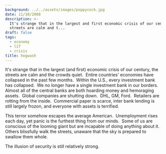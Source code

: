```yaml
---
background: ../../assets/images/poppycock.jpg
date: 11/10/2008
description: >-
  It's strange that in the largest and first economic crisis of our century the
  streets are calm and t...
draft: false
tags:
  - economy
  - lïf
  - crisis
title: hogwash
---
```

  
It's strange that in the largest (and first) economic crisis of our century, the streets are calm and the crowds quiet.  Entire countries' economies have collapsed in the past few months.  Within the U.S., every investment bank has collapsed.  We no longer have a single investment bank in our borders.  Almost all of the central banks are both hoarding money and hemoraging assets.  Global companies are shutting down.  DHL, GM, Ford.  Retailers are rotting from the inside.  Commercial paper is scarce, inter bank lending is still largely frozon, and everyone with assets is terrified.  
  
This terror somehow escapes the average American.  Unemployment rises each day, yet panic is the furthest thing from our minds.  Some of us are conscious of the looming giant but are incapable of doing anything about it.  Others blissfully walk the streets, unaware that the sky is prepared to swallow them whole.  
  
The illusion of security is still relatively strong.  
